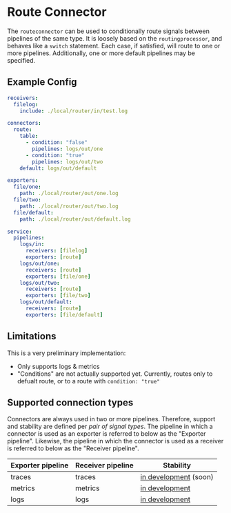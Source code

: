 # Route Connector

The `routeconnector` can be used to conditionally route signals between pipelines
of the same type. It is loosely based on the `routingprocessor`, and behaves like a
`switch` statement. Each case, if satisfied, will route to one or more pipelines.
Additionally, one or more default pipelines may be specified.

## Example Config

```yaml
receivers:
  filelog:
    include: ./local/router/in/test.log

connectors:
  route:
    table:
      - condition: "false"
        pipelines: logs/out/one
      - condition: "true"
        pipelines: logs/out/two
    default: logs/out/default

exporters:
  file/one:
    path: ./local/router/out/one.log
  file/two:
    path: ./local/router/out/two.log
  file/default:
    path: ./local/router/out/default.log

service:
  pipelines:
    logs/in:
      receivers: [filelog]
      exporters: [route]
    logs/out/one:
      receivers: [route]
      exporters: [file/one]
    logs/out/two:
      receivers: [route]
      exporters: [file/two]
    logs/out/default:
      receivers: [route]
      exporters: [file/default]
```

## Limitations

This is a very preliminary implementation:

- Only supports logs & metrics
- "Conditions" are not actually supported yet. Currently, routes only to defualt route, or to
 a route with `condition: "true"`

## Supported connection types

Connectors are always used in two or more pipelines. Therefore, support and stability
are defined per _pair of signal types_. The pipeline in which a connector is used as
an exporter is referred to below as the "Exporter pipeline". Likewise, the pipeline in
which the connector is used as a receiver is referred to below as the "Receiver pipeline".

| Exporter pipeline | Receiver pipeline | Stability         |
| ----------------- | ----------------- | ----------------- |
| traces            | traces            | [in development] (soon) |
| metrics           | metrics           | [in development]  |
| logs              | logs              | [in development]  |

[in development]:https://github.com/open-telemetry/opentelemetry-collector#in-development
